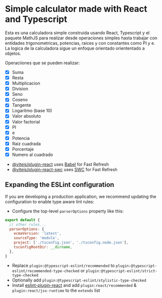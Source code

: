 # Simple calculator made with React and Typescript

Esta es una calculadora simple construida usando React, Typescript y el paquete MathJS para realizar desde operaciones simples hasta trabajar con entidades trigonometricas, potencias, raices y con constantes como PI y e. La logica de la calculadora sigue un enfoque orientado oriententado a objetos.

Operaciiones que se pueden realizar:

- [x] Suma
- [x] Resta
- [x] Multiplicacion
- [x] Division
- [x] Seno
- [x] Coseno
- [x] Tangente
- [x] Logaritmo (base 10)
- [x] Valor absoluto
- [x] Valor factorial
- [x] PI
- [x] e
- [x] Potencia
- [x] Raiz cuadrada
- [x] Porcentaje
- [x] Numero al cuadrado

- [@vitejs/plugin-react](https://github.com/vitejs/vite-plugin-react/blob/main/packages/plugin-react/README.md) uses [Babel](https://babeljs.io/) for Fast Refresh
- [@vitejs/plugin-react-swc](https://github.com/vitejs/vite-plugin-react-swc) uses [SWC](https://swc.rs/) for Fast Refresh


## Expanding the ESLint configuration

If you are developing a production application, we recommend updating the configuration to enable type aware lint rules:

- Configure the top-level `parserOptions` property like this:

```js
export default {
  // other rules...
  parserOptions: {
    ecmaVersion: 'latest',
    sourceType: 'module',
    project: ['./tsconfig.json', './tsconfig.node.json'],
    tsconfigRootDir: __dirname,
  },
}
```

- Replace `plugin:@typescript-eslint/recommended` to `plugin:@typescript-eslint/recommended-type-checked` or `plugin:@typescript-eslint/strict-type-checked`
- Optionally add `plugin:@typescript-eslint/stylistic-type-checked`
- Install [eslint-plugin-react](https://github.com/jsx-eslint/eslint-plugin-react) and add `plugin:react/recommended` & `plugin:react/jsx-runtime` to the `extends` list